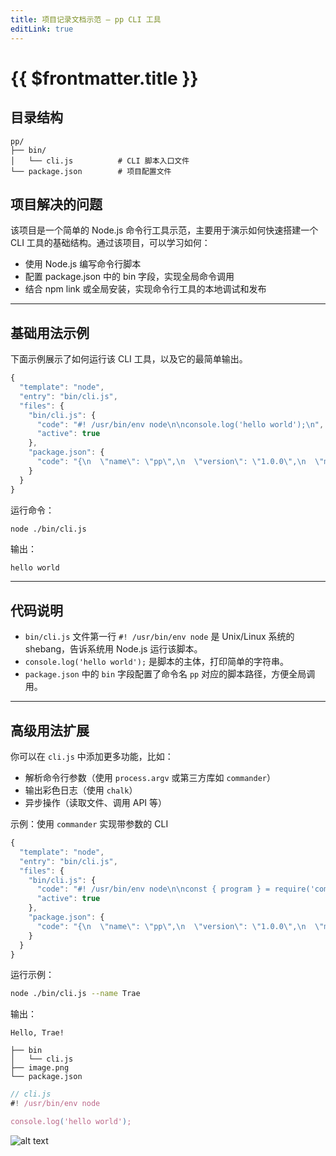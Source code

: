 ```yaml
---
title: 项目记录文档示范 — pp CLI 工具
editLink: true
---
```


# {{ $frontmatter.title }}

## 目录结构

```plaintext
pp/
├── bin/
│   └── cli.js          # CLI 脚本入口文件
└── package.json        # 项目配置文件
```

## 项目解决的问题

该项目是一个简单的 Node.js 命令行工具示范，主要用于演示如何快速搭建一个 CLI 工具的基础结构。通过该项目，可以学习如何：

- 使用 Node.js 编写命令行脚本
- 配置 package.json 中的 bin 字段，实现全局命令调用
- 结合 npm link 或全局安装，实现命令行工具的本地调试和发布

------

## 基础用法示例

下面示例展示了如何运行该 CLI 工具，以及它的最简单输出。

```js
{
  "template": "node",
  "entry": "bin/cli.js",
  "files": {
    "bin/cli.js": {
      "code": "#! /usr/bin/env node\n\nconsole.log('hello world');\n",
      "active": true
    },
    "package.json": {
      "code": "{\n  \"name\": \"pp\",\n  \"version\": \"1.0.0\",\n  \"main\": \"index.js\",\n  \"bin\": {\n    \"pp\": \"./bin/cli.js\"\n  },\n  \"scripts\": {\n    \"test\": \"echo \\\"Error: no test specified\\\" && exit 1\"\n  },\n  \"keywords\": [],\n  \"author\": \"杜审言\",\n  \"license\": \"ISC\",\n  \"description\": \"\"\n}\n"
    }
  }
}
```

运行命令：

```bash
node ./bin/cli.js
```

输出：

```plainText
hello world
```

------

## 代码说明

- `bin/cli.js` 文件第一行 `#! /usr/bin/env node` 是 Unix/Linux 系统的 shebang，告诉系统用 Node.js 运行该脚本。
- `console.log('hello world');` 是脚本的主体，打印简单的字符串。
- `package.json` 中的 `bin` 字段配置了命令名 `pp` 对应的脚本路径，方便全局调用。

------

## 高级用法扩展

你可以在 `cli.js` 中添加更多功能，比如：

- 解析命令行参数（使用 `process.argv` 或第三方库如 `commander`）
- 输出彩色日志（使用 `chalk`）
- 异步操作（读取文件、调用 API 等）

示例：使用 `commander` 实现带参数的 CLI


```js
{
  "template": "node",
  "entry": "bin/cli.js",
  "files": {
    "bin/cli.js": {
      "code": "#! /usr/bin/env node\n\nconst { program } = require('commander');\n\nprogram\n  .version('1.0.0')\n  .option('-n, --name <type>', 'your name')\n  .parse(process.argv);\n\nconst options = program.opts();\n\nif (options.name) {\n  console.log(`Hello, ${options.name}!`);\n} else {\n  console.log('Hello world');\n}\n",
      "active": true
    },
    "package.json": {
      "code": "{\n  \"name\": \"pp\",\n  \"version\": \"1.0.0\",\n  \"main\": \"index.js\",\n  \"bin\": {\n    \"pp\": \"./bin/cli.js\"\n  },\n  \"dependencies\": {\n    \"commander\": \"^10.0.0\"\n  },\n  \"scripts\": {\n    \"test\": \"echo \\\"Error: no test specified\\\" && exit 1\"\n  },\n  \"keywords\": [],\n  \"author\": \"杜审言\",\n  \"license\": \"ISC\",\n  \"description\": \"\"\n}\n"
    }
  }
}
```

运行示例：

```bash
node ./bin/cli.js --name Trae
```

输出：

```plainText
Hello, Trae!
```






```plain
├── bin
│   └── cli.js
├── image.png
└── package.json
```

```js
// cli.js
#! /usr/bin/env node

console.log('hello world');
```

![alt text](/image.png)

